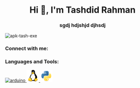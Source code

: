 <h1 align="center">Hi 👋, I'm Tashdid Rahman</h1>
<h3 align="center">sgdj hdjshjd djhsdj</h3>

<p align="left"> <img src="https://komarev.com/ghpvc/?username=apk-tash-exe&label=Profile%20views&color=0e75b6&style=flat" alt="apk-tash-exe" /> </p>

<h3 align="left">Connect with me:</h3>
<p align="left">
</p>

<h3 align="left">Languages and Tools:</h3>
<p align="left"> <a href="https://www.arduino.cc/" target="_blank" rel="noreferrer"> <img src="https://cdn.worldvectorlogo.com/logos/arduino-1.svg" alt="arduino" width="40" height="40"/> </a> <a href="https://www.linux.org/" target="_blank" rel="noreferrer"> <img src="https://raw.githubusercontent.com/devicons/devicon/master/icons/linux/linux-original.svg" alt="linux" width="40" height="40"/> </a> <a href="https://www.python.org" target="_blank" rel="noreferrer"> <img src="https://raw.githubusercontent.com/devicons/devicon/master/icons/python/python-original.svg" alt="python" width="40" height="40"/> </a> </p>
